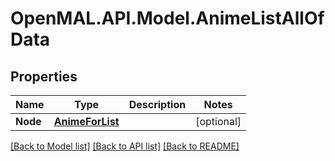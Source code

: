 # OpenMAL.API.Model.AnimeListAllOfData
## Properties

Name | Type | Description | Notes
------------ | ------------- | ------------- | -------------
**Node** | [**AnimeForList**](AnimeForList.md) |  | [optional] 

[[Back to Model list]](../README.md#documentation-for-models) [[Back to API list]](../README.md#documentation-for-api-endpoints) [[Back to README]](../README.md)

